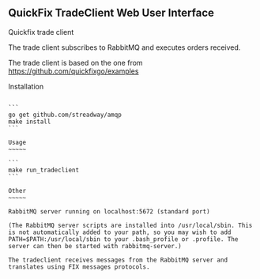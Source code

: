 QuickFix TradeClient Web User Interface
-------------------------------------------

Quickfix trade client

The trade client subscribes to RabbitMQ and executes orders received.

The trade client is based on the one from https://github.com/quickfixgo/examples


Installation
~~~~~~~~~~~~

```
go get github.com/streadway/amqp
make install
```

Usage
~~~~~

```
make run_tradeclient
```

Other
~~~~~

RabbitMQ server running on localhost:5672 (standard port)

(The RabbitMQ server scripts are installed into /usr/local/sbin. This is not automatically added to your path, so you may wish to add
PATH=$PATH:/usr/local/sbin to your .bash_profile or .profile. The server can then be started with rabbitmq-server.)

The tradeclient receives messages from the RabbitMQ server and translates using FIX messages protocols.
